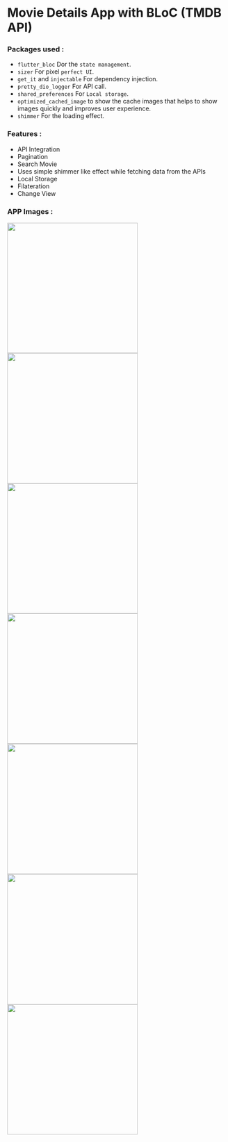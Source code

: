 # Movie Details App with BLoC (TMDB API)

### Packages used : 
- ```flutter_bloc``` Dor the ```state management```.
- ```sizer``` For pixel ```perfect UI```.
- ```get_it``` and ```injectable``` For dependency injection.
- ```pretty_dio_logger``` For API call.
- ```shared_preferences``` For ```Local storage```.
- ```optimized_cached_image``` to show the cache images that helps to show images quickly and improves user experience.
- ```shimmer``` For the loading effect.


### Features : 
- API Integration
- Pagination
- Search Movie
- Uses simple shimmer like effect while fetching data from the APIs
- Local Storage
- Filateration
- Change View
  
### APP Images : 
<div>
  <img src= https://github.com/KevalTank/movie_mania/assets/70793545/36695c62-c940-464f-8e36-b9a1343cffba width=300>
  <img src= https://github.com/KevalTank/movie_mania/assets/70793545/9453f7e6-7676-41ac-931d-2cb18eb57d01 width=300>
  <img src= https://github.com/KevalTank/movie_mania/assets/70793545/fefa96ee-dbe6-493c-ac9a-dfa767a7437f width=300>
  <img src= https://github.com/KevalTank/movie_mania/assets/70793545/db7f0120-1712-4ad2-a46d-0c0f6a6bd94f width=300>
  <img src= https://github.com/KevalTank/movie_mania/assets/70793545/9b8ff458-2d51-4099-afc4-f64123b18aa2 width=300>
  <img src= https://github.com/KevalTank/movie_mania/assets/70793545/a4ce52a4-ead4-47b9-986f-e696ef4a8729 width=300>
  <img src= https://github.com/KevalTank/movie_mania/assets/70793545/b5abe11c-16e3-4ed4-9c3a-56e4aa40cf4e width=300>
</div>
<div>
